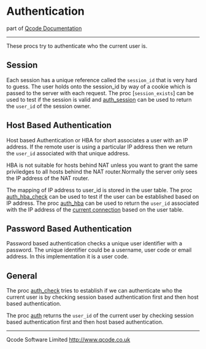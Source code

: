 Authentication
======================
part of [Qcode Documentation](index.md)

* * *

These procs try to authenticate who the current user is.

Session
-------

Each session has a unique reference called the `session_id` that is very hard to guess. The user holds onto the session_id by way of a cookie which is passed to the server with each request.
The proc [`session_exists`] can be used to test if the session is valid and [auth_session] can be used to return the `user_id` of the session owner.


Host Based Authentication
--------------------------

Host based Authentication or HBA for short associates a user with an IP address. If the remote user is using a particular IP address then we return the `user_id` associated with that unique address. 

HBA is not suitable for hosts behind NAT unless you want to grant the same priviledges to all hosts behind the NAT router.Normally the server only sees the IP address of the NAT router.

The mapping of IP address to user_id is stored in the user table.
The proc [auth_hba_check] can be used to test if the user can be established based on IP address. The proc [auth_hba] can be used to return the `user_id` associated with the IP address of the [current connection][conn_remote_ip] based on the user table.


Password Based Authentication
--------------------------

Password based authentication checks a unique user identifier with a password. The unique identifier could be a username, user code or email address. In this implementation it is a user code.


General
-------

The proc [auth_check] tries to establish if we can authenticate who the current user is by checking session based authentication first and then host based authentication.
 
The proc [auth] returns the `user_id` of the current user by checking session based authentication first and then host based authentication. 

* * *

Qcode Software Limited <http://www.qcode.co.uk>

[session_exists]: procs/session_exists.md

[auth_session]: procs/auth_session.md

[auth_hba]: procs/auth_hba.md
[auth_hba_check]: procs/auth_hba_check.md

[auth_check]: procs/auth_check.md
[auth]: procs/auth.md

[conn_remote_ip]: procs/conn_remote_ip.md

